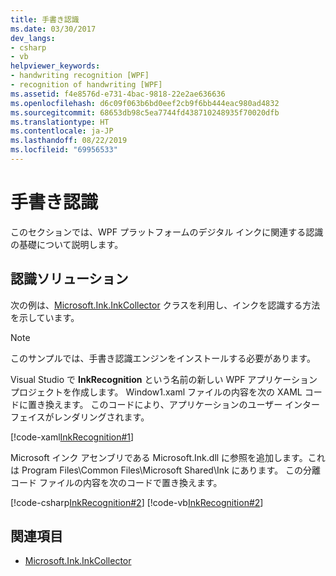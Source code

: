 ```yaml
---
title: 手書き認識
ms.date: 03/30/2017
dev_langs:
- csharp
- vb
helpviewer_keywords:
- handwriting recognition [WPF]
- recognition of handwriting [WPF]
ms.assetid: f4e8576d-e731-4bac-9818-22e2ae636636
ms.openlocfilehash: d6c09f063b6bd0eef2cb9f6bb444eac980ad4832
ms.sourcegitcommit: 68653db98c5ea7744fd438710248935f70020dfb
ms.translationtype: HT
ms.contentlocale: ja-JP
ms.lasthandoff: 08/22/2019
ms.locfileid: "69956533"
---
```

# <a name="handwriting-recognition"></a>手書き認識
このセクションでは、WPF プラットフォームのデジタル インクに関連する認識の基礎について説明します。  
  
## <a name="recognition-solutions"></a>認識ソリューション  
 次の例は、[Microsoft.Ink.InkCollector](https://docs.microsoft.com/previous-versions/dotnet/netframework-3.5/ms583683(v=vs.90)) クラスを利用し、インクを認識する方法を示しています。  
  
> [!NOTE]
> このサンプルでは、手書き認識エンジンをインストールする必要があります。  
  
 Visual Studio で **InkRecognition** という名前の新しい WPF アプリケーション プロジェクトを作成します。 Window1.xaml ファイルの内容を次の XAML コードに置き換えます。 このコードにより、アプリケーションのユーザー インターフェイスがレンダリングされます。  
  
 [!code-xaml[InkRecognition#1](~/samples/snippets/csharp/VS_Snippets_Wpf/InkRecognition/CSharp/Window1.xaml#1)]  
  
 Microsoft インク アセンブリである Microsoft.Ink.dll に参照を追加します。これは Program Files\Common Files\Microsoft Shared\Ink にあります。 この分離コード ファイルの内容を次のコードで置き換えます。  
  
 [!code-csharp[InkRecognition#2](~/samples/snippets/csharp/VS_Snippets_Wpf/InkRecognition/CSharp/Window1.xaml.cs#2)]
 [!code-vb[InkRecognition#2](~/samples/snippets/visualbasic/VS_Snippets_Wpf/InkRecognition/VisualBasic/Window1.xaml.vb#2)]  
  
## <a name="see-also"></a>関連項目

- [Microsoft.Ink.InkCollector](https://docs.microsoft.com/previous-versions/dotnet/netframework-3.5/ms583683(v=vs.90))
